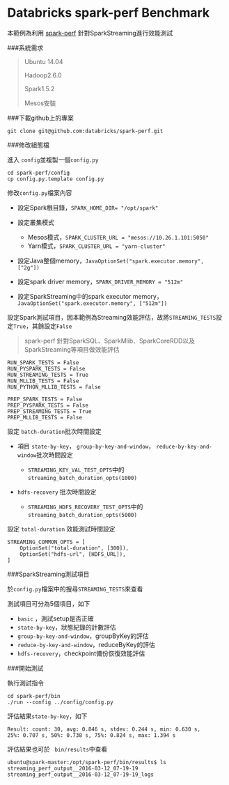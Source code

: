 # Databricks spark-perf Benchmark

本範例為利用 [spark-perf](https://github.com/databricks/spark-perf) 針對SparkStreaming進行效能測試

###系統需求
> Ubuntu 14.04
>
> Hadoop2.6.0
>
> Spark1.5.2
>
> Mesos安裝



###下載github上的專案
```
git clone git@github.com:databricks/spark-perf.git

```

###修改組態檔

進入 ```config```並複製一個```config.py```
```
cd spark-perf/config
cp config.py.template config.py

```
修改```config.py```檔案內容
* 設定Spark根目錄，```SPARK_HOME_DIR= "/opt/spark"```
* 設定叢集模式
  * Mesos模式，```SPARK_CLUSTER_URL = "mesos://10.26.1.101:5050"```
  * Yarn模式，```SPARK_CLUSTER_URL = "yarn-cluster"```

* 設定Java整個memory，```JavaOptionSet("spark.executor.memory", ["2g"])```
* 設定spark driver memory，```SPARK_DRIVER_MEMORY = "512m"```
* 設定SparkStreaming中的spark executor memory，```JavaOptionSet("spark.executor.memory", ["512m"])```

設定Spark測試項目，因本範例為Streaming效能評估，故將```STREAMING_TESTS```設定```True```，其餘設定```False```
>spark-perf 針對SparkSQL、SparkMlib、SparkCoreRDD以及SparkStreaming等項目做效能評估

```
RUN_SPARK_TESTS = False
RUN_PYSPARK_TESTS = False
RUN_STREAMING_TESTS = True
RUN_MLLIB_TESTS = False
RUN_PYTHON_MLLIB_TESTS = False

PREP_SPARK_TESTS = False
PREP_PYSPARK_TESTS = False
PREP_STREAMING_TESTS = True
PREP_MLLIB_TESTS = False

```

設定 ```batch-duration```批次時間設定

* 項目 ```state-by-key```， ```group-by-key-and-window```， ```reduce-by-key-and-window```批次時間設定

  * ```STREAMING_KEY_VAL_TEST_OPTS```中的```streaming_batch_duration_opts(1000)```

* ```hdfs-recovery``` 批次時間設定
  *  ```STREAMING_HDFS_RECOVERY_TEST_OPTS```中的```streaming_batch_duration_opts(5000)```


設定 ```total-duration``` 效能測試時間設定
```
STREAMING_COMMON_OPTS = [
    OptionSet("total-duration", [300]),
    OptionSet("hdfs-url", [HDFS_URL]),
]
```


###SparkStreaming測試項目

於```config.py```檔案中的搜尋```STREAMING_TESTS```來查看

測試項目可分為5個項目，如下
* ```basic``` ，測試setup是否正確
* ```state-by-key```，狀態紀錄的計數評估
* ```group-by-key-and-window```，groupByKey的評估
* ```reduce-by-key-and-window```，reduceByKey的評估
* ```hdfs-recovery```，checkpoint備份恢復效能評估


###開始測試


執行測試指令
```
cd spark-perf/bin
./run --config ../config/config.py
```

評估結果```state-by-key```，如下
```
Result: count: 30, avg: 0.846 s, stdev: 0.244 s, min: 0.630 s,
25%: 0.707 s, 50%: 0.738 s, 75%: 0.824 s, max: 1.394 s
```

評估結果也可於 ``` bin/results```中查看

```
ubuntu@spark-master:/opt/spark-perf/bin/results$ ls
streaming_perf_output__2016-03-12_07-19-19
streaming_perf_output__2016-03-12_07-19-19_logs
```
